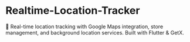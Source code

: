 # Realtime-Location-Tracker
📍 Real-time location tracking with Google Maps integration, store management, and background location services. Built with Flutter &amp; GetX.
